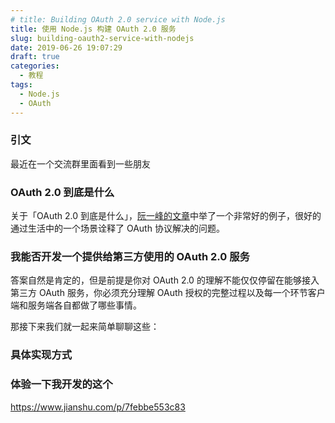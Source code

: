```yaml
---
# title: Building OAuth 2.0 service with Node.js
title: 使用 Node.js 构建 OAuth 2.0 服务
slug: building-oauth2-service-with-nodejs
date: 2019-06-26 19:07:29
draft: true
categories:
  - 教程
tags:
  - Node.js
  - OAuth
---
```


### 引文

最近在一个交流群里面看到一些朋友

### OAuth 2.0 到底是什么

关于「OAuth 2.0 到底是什么」，[阮一峰的文章](http://www.ruanyifeng.com/blog/2019/04/oauth_design.html)中举了一个非常好的例子，很好的通过生活中的一个场景诠释了 OAuth 协议解决的问题。

### 我能否开发一个提供给第三方使用的 OAuth 2.0 服务

答案自然是肯定的，但是前提是你对 OAuth 2.0 的理解不能仅仅停留在能够接入第三方 OAuth 服务，你必须充分理解 OAuth 授权的完整过程以及每一个环节客户端和服务端各自都做了哪些事情。

那接下来我们就一起来简单聊聊这些：

### 具体实现方式

### 体验一下我开发的这个

https://www.jianshu.com/p/7febbe553c83

